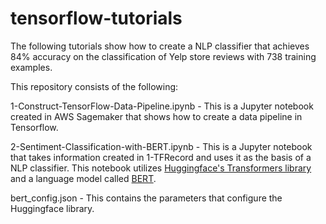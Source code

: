 # tensorflow-tutorials

The following tutorials show how to create a NLP classifier that achieves 84% accuracy on the classification of Yelp store reviews with 738 training examples. 


This repository consists of the following:

1-Construct-TensorFlow-Data-Pipeline.ipynb - This is a Jupyter notebook created in AWS Sagemaker that shows how to create a data pipeline in Tensorflow.

2-Sentiment-Classification-with-BERT.ipynb - This is a Jupyter notebook that takes information created in 1-TFRecord and uses it as the basis of a NLP classifier. This notebook
utilizes [Huggingface's Transformers library](https://github.com/huggingface/transformers) and a language model called [BERT](https://arxiv.org/abs/1810.04805). 

bert_config.json - This contains the parameters that configure the Huggingface library.


